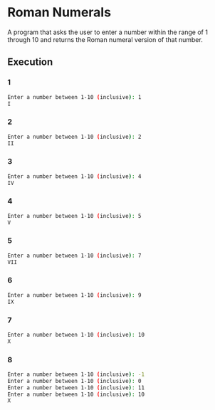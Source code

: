 # Roman Numerals

A program that asks the user to enter a number within the range of 1 through 10 and returns the Roman numeral version of that number.

## Execution

### 1

```bash
Enter a number between 1-10 (inclusive): 1
I
```

### 2

```bash
Enter a number between 1-10 (inclusive): 2
II
```

### 3

```bash
Enter a number between 1-10 (inclusive): 4
IV
```

### 4

```bash
Enter a number between 1-10 (inclusive): 5
V
```

### 5

```bash
Enter a number between 1-10 (inclusive): 7
VII
```

### 6

```bash
Enter a number between 1-10 (inclusive): 9
IX
```

### 7

```bash
Enter a number between 1-10 (inclusive): 10
X
```

### 8

```bash
Enter a number between 1-10 (inclusive): -1
Enter a number between 1-10 (inclusive): 0
Enter a number between 1-10 (inclusive): 11
Enter a number between 1-10 (inclusive): 10
X
```
